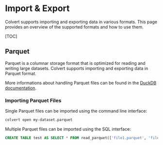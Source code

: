 # Import & Export

Colvert supports importing and exporting data in various formats. This page provides an overview of the supported formats and how to use them.

[TOC]

## Parquet

Parquet is a columnar storage format that is optimized for reading and writing large datasets. Colvert supports importing and exporting data in Parquet format.

More informations about handling Parquet files can be found in the [DuckDB documentation](https://duckdb.org/docs/data/parquet).

### Importing Parquet Files

Single Parquet files can be imported using the command line interface:

```bash
colvert open my-dataset.parquet
```

Multiple Parquet files can be imported using the SQL interface:
```sql
CREATE TABLE test AS SELECT * FROM read_parquet(['file1.parquet', 'file2.parquet', 'file3.parquet']);
```

